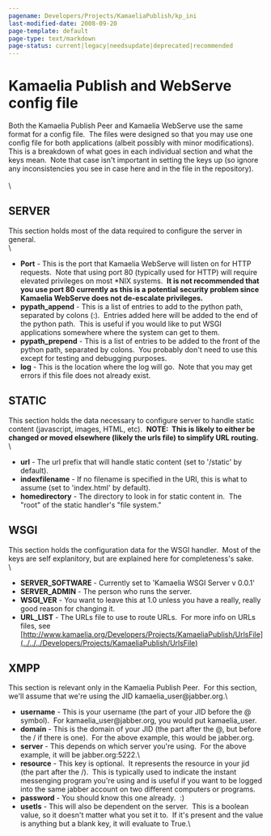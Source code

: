 ```yaml
---
pagename: Developers/Projects/KamaeliaPublish/kp_ini
last-modified-date: 2008-09-20
page-template: default
page-type: text/markdown
page-status: current|legacy|needsupdate|deprecated|recommended
---
```

Kamaelia Publish and WebServe config file
=========================================

Both the Kamaelia Publish Peer and Kamaelia WebServe use the same format
for a config file.  The files were designed so that you may use one
config file for both applications (albeit possibly with minor
modifications).  This is a breakdown of what goes in each individual
section and what the keys mean.  Note that case isn\'t important in
setting the keys up (so ignore any inconsistencies you see in case here
and in the file in the repository).\
\
\

SERVER
------

This section holds most of the data required to configure the server in
general.\
\

-   **Port** - This is the port that Kamaelia WebServe will listen on
    for HTTP requests.  Note that using port 80 (typically used for
    HTTP) will require elevated privileges on most \*NIX systems.  **It
    is not recommended that you use port 80 currently as this is a
    potential security problem since Kamaelia WebServe does not
    de-escalate privileges.**
-   **pypath\_append** - This is a list of entries to add to the python
    path, separated by colons (:).  Entries added here will be added to
    the end of the python path.  This is useful if you would like to put
    WSGI applications somewhere where the system can get to them.
-   **pypath\_prepend** - This is a list of entries to be added to the
    front of the python path, separated by colons.  You probably don\'t
    need to use this except for testing and debugging purposes.
-   **log** - This is the location where the log will go.  Note that you
    may get errors if this file does not already exist.

STATIC
------

This section holds the data necessary to configure server to handle
static content (javascript, images, HTML, etc).  **NOTE:  This is likely
to either be changed or moved elsewhere (likely the urls file) to
simplify URL routing.**\
\

-   **url** - The url prefix that will handle static content (set to
    \'/static\' by default).
-   **indexfilename** - If no filename is specified in the URI, this is
    what to assume (set to \'index.html\' by default).
-   **homedirectory** - The directory to look in for static content in. 
    The \"root\" of the static handler\'s \"file system.\"

WSGI
----

This section holds the configuration data for the WSGI handler.  Most of
the keys are self explanitory, but are explained here for
completeness\'s sake.\
\

-   **SERVER\_SOFTWARE** - Currently set to \'Kamaelia WSGI Server v
    0.0.1\'
-   **SERVER\_ADMIN** - The person who runs the server.
-   **WSGI\_VER** - You want to leave this at 1.0 unless you have a
    really, really good reason for changing it.
-   **URL\_LIST** - The URLs file to use to route URLs.  For more info
    on URLs files, see
    [http://www.kamaelia.org/Developers/Projects/KamaeliaPublish/UrlsFile](../../../Developers/Projects/KamaeliaPublish/UrlsFile)

XMPP
----

This section is relevant only in the Kamaelia Publish Peer.  For this
section, we\'ll assume that we\'re using the JID
kamaelia\_user\@jabber.org.\

-   **username** - This is your username (the part of your JID before
    the @ symbol).  For kamaelia\_user\@jabber.org, you would put
    kamaelia\_user.
-   **domain** - This is the domain of your JID (the part after the @,
    but before the / if there is one).  For the above example, this
    would be jabber.org.
-   **server** - This depends on which server you\'re using.  For the
    above example, it will be jabber.org:5222.\
-   **resource** - This key is optional.  It represents the resource in
    your jid (the part after the /).  This is typically used to indicate
    the instant messenging program you\'re using and is useful if you
    want to be logged into the same jabber account on two different
    computers or programs.
-   **password** - You should know this one already.  :) 
-   **usetls** - This will also be dependent on the server.  This is a
    boolean value, so it doesn\'t matter what you set it to.  If it\'s
    present and the value is anything but a blank key, it will evaluate
    to True.\
